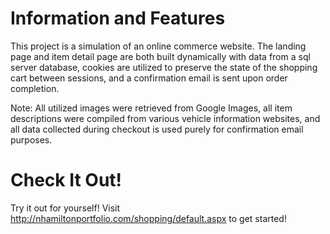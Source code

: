 # Information and Features
This project is a simulation of an online commerce website. The landing page and item detail page are both built dynamically with data from a sql server database, cookies are utilized to preserve the state of the shopping cart between sessions, and a confirmation email is sent upon order completion.

Note: All utilized images were retrieved from Google Images, all item descriptions were compiled from various vehicle information websites, and all data collected during checkout is used purely for confirmation email purposes.

# Check It Out!
Try it out for yourself! Visit http://nhamiltonportfolio.com/shopping/default.aspx to get started!
